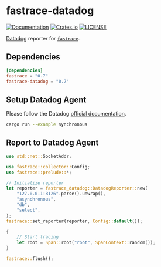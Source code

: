 # fastrace-datadog

[![Documentation](https://docs.rs/fastrace-datadog/badge.svg)](https://docs.rs/fastrace-datadog/)
[![Crates.io](https://img.shields.io/crates/v/fastrace-datadog.svg)](https://crates.io/crates/fastrace-datadog)
[![LICENSE](https://img.shields.io/github/license/fast/fastrace.svg)](https://github.com/fast/fastrace/blob/main/LICENSE)

[Datadog](https://docs.datadoghq.com/tracing/) reporter for [`fastrace`](https://crates.io/crates/fastrace).

## Dependencies

```toml
[dependencies]
fastrace = "0.7"
fastrace-datadog = "0.7"
```

## Setup Datadog Agent

Please follow the Datadog [official documentation](https://docs.datadoghq.com/getting_started/tracing/#datadog-agent).

```sh
cargo run --example synchronous
```

## Report to Datadog Agent

```rust
use std::net::SocketAddr;

use fastrace::collector::Config;
use fastrace::prelude::*;

// Initialize reporter
let reporter = fastrace_datadog::DatadogReporter::new(
    "127.0.0.1:8126".parse().unwrap(),
    "asynchronous",
    "db",
    "select",
);
fastrace::set_reporter(reporter, Config::default());

{
    // Start tracing
    let root = Span::root("root", SpanContext::random());
}

fastrace::flush();
```
